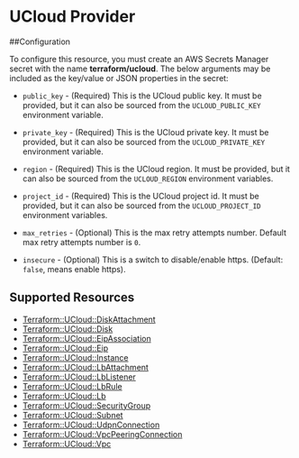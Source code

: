 # UCloud Provider

##Configuration

To configure this resource, you must create an AWS Secrets Manager secret with the name **terraform/ucloud**. The below arguments may be included as the key/value or JSON properties in the secret:

* `public_key` - (Required) This is the UCloud public key. It must be provided, but
  it can also be sourced from the `UCLOUD_PUBLIC_KEY` environment variable.

* `private_key` - (Required) This is the UCloud private key. It must be provided, but
  it can also be sourced from the `UCLOUD_PRIVATE_KEY` environment variable.

* `region` - (Required) This is the UCloud region. It must be provided, but
  it can also be sourced from the `UCLOUD_REGION` environment variables.

* `project_id` - (Required) This is the UCloud project id. It must be provided, but
  it can also be sourced from the `UCLOUD_PROJECT_ID` environment variables.

* `max_retries` - (Optional) This is the max retry attempts number. Default max retry attempts number is `0`.

* `insecure` - (Optional) This is a switch to disable/enable https. (Default: `false`, means enable https).


## Supported Resources

* [Terraform::UCloud::DiskAttachment](docs/providers/ucloud/DiskAttachment.md)
* [Terraform::UCloud::Disk](docs/providers/ucloud/Disk.md)
* [Terraform::UCloud::EipAssociation](docs/providers/ucloud/EipAssociation.md)
* [Terraform::UCloud::Eip](docs/providers/ucloud/Eip.md)
* [Terraform::UCloud::Instance](docs/providers/ucloud/Instance.md)
* [Terraform::UCloud::LbAttachment](docs/providers/ucloud/LbAttachment.md)
* [Terraform::UCloud::LbListener](docs/providers/ucloud/LbListener.md)
* [Terraform::UCloud::LbRule](docs/providers/ucloud/LbRule.md)
* [Terraform::UCloud::Lb](docs/providers/ucloud/Lb.md)
* [Terraform::UCloud::SecurityGroup](docs/providers/ucloud/SecurityGroup.md)
* [Terraform::UCloud::Subnet](docs/providers/ucloud/Subnet.md)
* [Terraform::UCloud::UdpnConnection](docs/providers/ucloud/UdpnConnection.md)
* [Terraform::UCloud::VpcPeeringConnection](docs/providers/ucloud/VpcPeeringConnection.md)
* [Terraform::UCloud::Vpc](docs/providers/ucloud/Vpc.md)